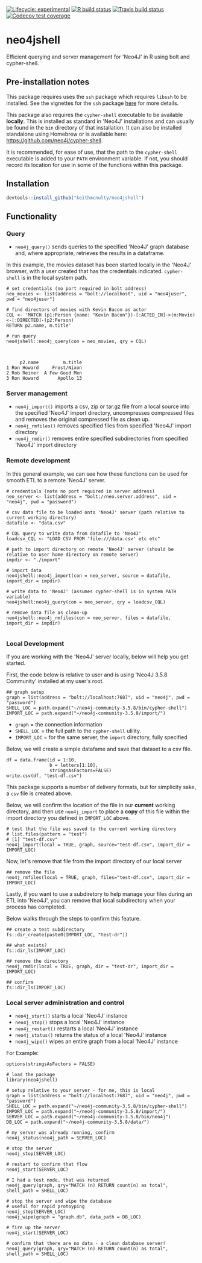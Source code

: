 <!-- badges: start -->
[![Lifecycle: experimental](https://img.shields.io/badge/lifecycle-experimental-orange.svg)](https://www.tidyverse.org/lifecycle/#experimental)
[![R build status](https://github.com/keithmcnulty/neo4jshell/workflows/R-CMD-check/badge.svg)](https://github.com/keithmcnulty/neo4jshell/actions)
[![Travis build status](https://travis-ci.com/keithmcnulty/neo4jshell.svg?branch=master)](https://travis-ci.com/keithmcnulty/neo4jshell)
[![Codecov test coverage](https://codecov.io/gh/keithmcnulty/neo4jshell/branch/master/graph/badge.svg)](https://codecov.io/gh/keithmcnulty/neo4jshell?branch=master)
<!-- badges: end -->

# neo4jshell
Efficient querying and server management for 'Neo4J' in R using bolt and cypher-shell.  

## Pre-installation notes
This package requires uses the `ssh` package which requires `libssh` to be installed.  See the vignettes for the `ssh` package [here](https://CRAN.R-project.org/package=ssh) for more details.

This package also requires the `cypher-shell` executable to be available **locally**.  This is installed as standard in 'Neo4J' installations and can usually be found in the `bin` directory of that installation.  It can also be installed standalone using Homebrew or is available here:  https://github.com/neo4j/cypher-shell.

It is recommended, for ease of use, that the path to the `cypher-shell` executable is added to your `PATH` environment variable.  If not, you should record its location for use in some of the functions within this package.

## Installation

```r
devtools::install_github("keithmcnulty/neo4jshell")
```

## Functionality

### Query

- `neo4j_query()` sends queries to the specified 'Neo4J' graph database and, where appropriate, retrieves the results in a dataframe.

In this example, the movies dataset has been started locally in the 'Neo4J' browser, with a user created that has the credentials indicated.   `cypher-shell` is in the local system path. 
```
# set credentials (no port required in bolt address)
neo_movies <- list(address = "bolt://localhost", uid = "neo4juser", pwd = "neo4juser")

# find directors of movies with Kevin Bacon as actor
CQL <- 'MATCH (p1:Person {name: "Kevin Bacon"})-[:ACTED_IN]->(m:Movie)<-[:DIRECTED]-(p2:Person)
RETURN p2.name, m.title'

# run query
neo4jshell::neo4j_query(con = neo_movies, qry = CQL)



     p2.name         m.title
1 Ron Howard     Frost/Nixon
2 Rob Reiner  A Few Good Men
3 Ron Howard       Apollo 13

```

### Server management

- `neo4j_import()` imports a csv, zip or tar.gz file from a local source into the specified 'Neo4J' import directory, uncompresses compressed files and removes the original compressed file as clean up.
- `neo4j_rmfiles()` removes specified files from specified 'Neo4J' import directory
- `neo4j_rmdir()` removes entire specified subdirectories from specified 'Neo4J' import directory

### Remote development

In this general example, we can see how these functions can be used for smooth ETL to a remote 'Neo4J' server.  

```
# credentials (note no port required in server address)
neo_server <- list(address = "bolt://neo.server.address", uid = "neo4j", pwd = "password")

# csv data file to be loaded onto 'Neo4J' server (path relative to current working directory)
datafile <- "data.csv"

# CQL query to write data from datafile to 'Neo4J'
loadcsv_CQL <- "LOAD CSV FROM 'file:///data.csv' etc etc"

# path to import directory on remote 'Neo4J' server (should be relative to user home directory on remote server)
impdir <- "./import"

# import data
neo4jshell::neo4j_import(con = neo_server, source = datafile, import_dir = impdir)

# write data to 'Neo4J' (assumes cypher-shell is in system PATH variable)
neo4jshell:neo4j_query(con = neo_server, qry = loadcsv_CQL)

# remove data file as clean-up
neo4jshell::neo4j_rmfiles(con = neo_server, files = datafile, import_dir = impdir)


```

### Local Development

If you are working with the 'Neo4J' server locally, below will help you get started.  

First, the code below is relative to user and is using 'Neo4J 3.5.8 Community' installed at my user's root.

```
## graph setup
graph = list(address = "bolt://localhost:7687", uid = "neo4j", pwd = "password")
SHELL_LOC = path.expand("~/neo4j-community-3.5.8/bin/cypher-shell")
IMPORT_LOC = path.expand("~/neo4j-community-3.5.8/import/")
```

- `graph` = the connection information
- `SHELL_LOC` = the full path to the `cypher-shell` ulility.  
- `IMPORT_LOC` = for the same server, the `import` directory, fully specified

Below, we will create a simple datafame and save that dataset to a csv file.

```
df = data.frame(id = 1:10, 
                b = letters[1:10], 
                stringsAsFactors=FALSE)
write.csv(df, "test-df.csv")
```

This package supports a number of delivery formats, but for simplicity sake, a `csv` file is created above.

Below, we will confirm the location of the file in our __current__ working directory, and then use `neo4j_import` to place a **copy** of this file within the import directory you defined in `IMPORT_LOC` above.  

```
# test that the file was saved to the current working directory
# list.files(pattern = "test")
# [1] "test-df.csv"
neo4j_import(local = TRUE, graph, source="test-df.csv", import_dir = IMPORT_LOC)
```

Now, let's remove that file from the import directory of our local server

```
## remove the file
neo4j_rmfiles(local = TRUE, graph, files="test-df.csv", import_dir = IMPORT_LOC)
```

Lastly, if you want to use a subdiretory to help manage your files during an ETL into 'Neo4J', you can remove that local subdirectory when your process has completed.

Below walks through the steps to confirm this feature.

```
## create a test subdirectory
fs::dir_create(paste0(IMPORT_LOC, "test-dr"))

## what exists?
fs::dir_ls(IMPORT_LOC)

## remove the directory
neo4j_rmdir(local = TRUE, graph, dir = "test-dr", import_dir = IMPORT_LOC)

## confirm
fs::dir_ls(IMPORT_LOC)
```

### Local server administration and control

- `neo4j_start()` starts a local 'Neo4J' instance
- `neo4j_stop()` stops a local 'Neo4J' instance
- `neo4j_restart()` restarts a local 'Neo4J' instance
- `neo4j_status()` returns the status of a local 'Neo4J' instance
- `neo4j_wipe()` wipes an entire graph from a local 'Neo4J' instance


For Example:

```
options(stringsAsFactors = FALSE)

# load the package
library(neo4jshell)

# setup relative to your server - for me, this is local
graph = list(address = "bolt://localhost:7687", uid = "neo4j", pwd = "password")
SHELL_LOC = path.expand("~/neo4j-community-3.5.8/bin/cypher-shell")
IMPORT_LOC = path.expand("~/neo4j-community-3.5.8/import/")
SERVER_LOC = path.expand("~/neo4j-community-3.5.8/bin/neo4j")
DB_LOC = path.expand("~/neo4j-community-3.5.8/data/")

# my server was already running, confirm
neo4j_status(neo4j_path = SERVER_LOC)

# stop the server
neo4j_stop(SERVER_LOC)

# restart to confirm that flow
neo4j_start(SERVER_LOC)

# I had a test node, that was returned
neo4j_query(graph, qry="MATCH (n) RETURN count(n) as total", shell_path = SHELL_LOC)

# stop the server and wipe the database
# useful for rapid protoyping
neo4j_stop(SERVER_LOC)
neo4j_wipe(graph = "graph.db", data_path = DB_LOC)

# fire up the server
neo4j_start(SERVER_LOC)

# confirm that there are no data - a clean database server!
neo4j_query(graph, qry="MATCH (n) RETURN count(n) as total", shell_path = SHELL_LOC)
```
